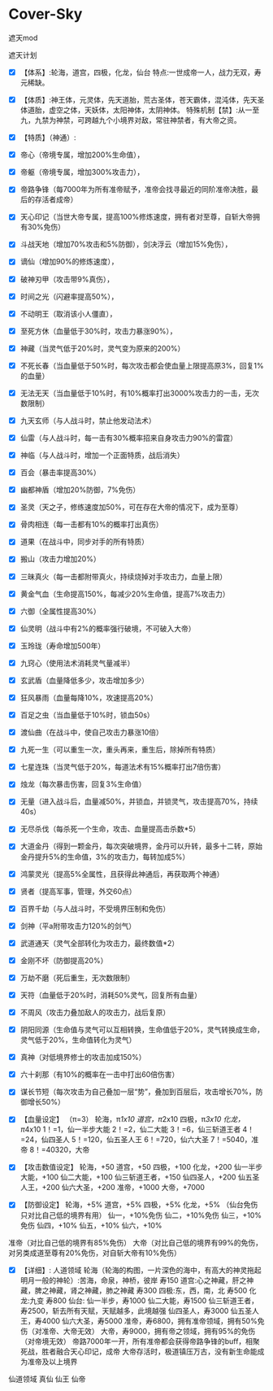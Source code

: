 # Cover-Sky
遮天mod

遮天计划
- [x] 【体系】:轮海，道宫，四极，化龙，仙台
特点:一世成帝一人，战力无双，寿元稀缺。
- [x] 【体质】:神王体，元灵体，先天道胎，荒古圣体，苍天霸体，混沌体，先天圣体道胎，虚空之体，天妖体，太阳神体，太阴神体。
特殊机制【禁】:从一至九，九禁为神禁，可跨越九个小境界对敌，常驻神禁者，有大帝之资。
- [x] 【特质】（神通）:
- [x]  帝心（帝境专属，增加200%生命值），
- [x] 帝躯（帝境专属，增加300%攻击力），
- [x] 帝路争锋（每7000年为所有准帝赋予，准帝会找寻最近的同阶准帝决胜，最后的存活者成帝）
- [x] 天心印记（当世大帝专属，提高100%修炼速度，拥有者对至尊，自斩大帝拥有30%免伤）
- [x] 斗战天地（增加70%攻击和5%防御），剑决浮云（增加15%免伤），
- [x] 谪仙（增加90%的修炼速度），
- [x] 破神刃甲（攻击带9%真伤），
- [x] 时间之光（闪避率提高50%），
- [x] 不动明王（取消该小人僵直），
- [x] 至死方休（血量低于30%时，攻击力暴涨90%），
- [x] 神藏（当灵气低于20%时，灵气变为原来的200%）
- [x] 不死长春（当血量低于50%时，每次攻击都会使血量上限提高原3%，回复1%的血量）
- [x] 无法无天（当血量低于10%时，有10%概率打出3000%攻击力的一击，无次数限制）
- [x] 九天玄师（与人战斗时，禁止他发动法术）
- [x] 仙雷（与人战斗时，每一击有30%概率招来自身攻击力90%的雷霆）
- [x] 神临（与人战斗时，增加一个正面特质，战后消失）
- [x] 百会（暴击率提高30%）
- [x] 幽都神盾（增加20%防御，7%免伤）
- [x] 圣灵（天之子，修练速度加50%，可在存在大帝的情况下，成为至尊）
- [x] 骨肉相连（每一击都有10%的概率打出真伤）
- [x] 道果（在战斗中，同步对手的所有特质）
- [x] 搬山（攻击力增加20%）
- [x] 三昧真火（每一击都附带真火，持续烧掉对手攻击力，血量上限）
- [x] 黄金气血（生命提高150%，每减少20%生命值，提高7%攻击力）
- [x] 六御（全属性提高30%）
- [x] 仙灵明（战斗中有2%的概率强行破境，不可破入大帝）
- [x] 玉玲珑（寿命增加500年）
- [x] 九窍心（使用法术消耗灵气量减半）
- [x] 玄武盾（血量降低多少，攻击增加多少）
- [x] 狂风暴雨（血量每降10%，攻速提高20%）
- [x] 百足之虫（当血量低于10%时，锁血50s）
- [x] 渡仙曲（在战斗中，使自己攻击力暴涨10倍）
- [x] 九死一生（可以重生一次，重头再来，重生后，除掉所有特质）
- [x] 七星连珠（当灵气低于20%，每道法术有15%概率打出7倍伤害）
- [x] 烛龙（每次暴击伤害，回复3%生命值）
- [x] 无量（进入战斗后，血量减50%，并锁血，并锁灵气，攻击提高70%，持续40s）
- [x] 无尽杀伐（每杀死一个生命，攻击、血量提高击杀数*5）
- [x] 大道金丹（得到一颗金丹，每次突破境界，金丹可以升转，最多十二转，原始金丹提升5%的生命值，3%的攻击力，每转加成5%）
- [x] 鸿蒙灵光（提高5%全属性，且获得此神通后，再获取两个神通）
- [x] 贤者（提高军事，管理，外交60点）
- [x] 百界千劫（与人战斗时，不受境界压制和免伤）
- [x] 剑神（平a附带攻击力120%的剑气）
- [x] 武道通天（灵气全部转化为攻击力，最终数值*2）
- [x] 金刚不坏（防御提高20%）
- [x] 万劫不磨（死后重生，无次数限制）
- [x] 天符（血量低于20%时，消耗50%灵气，回复所有血量）
- [x] 不周风（攻击力叠加敌人的攻击力，战后复原）
- [x] 阴阳同源（生命值与灵气可以互相转换，生命值低于20%，灵气转换成生命，灵气低于20%，生命值转化为灵气）
- [x] 真神（对低境界修士的攻击加成150%）
- [x] 六十刹那（有10%的概率在一击中打出60倍伤害）
- [x] 谋长节短（每次攻击为自己叠加一层“势”，叠加到百层后，攻击增长70%，防御增长50%）

- [x] 【血量设定】
（π=3）
轮海，π*1x10
道宫，π*2x10
四极，π*3x10
化龙，π*4x10
1！=1，仙一半步大能
2！=2，仙二大能
3！=6，仙三斩道王者
4！=24，仙四圣人
5！=120，仙五圣人王
6！=720，仙六大圣
7！=5040，准帝
8！=40320，大帝
- [x] 【攻击数值设定】
轮海，+50
道宫，+50
四极，+100
化龙，+200
仙一半步大能，+100
仙二大能，+100
仙三斩道王者，+150
仙四圣人，+200
仙五圣人王，+200
仙六大圣，+200
准帝，+1000
大帝，+7000
- [x] 【防御设定】
轮海，+5%
道宫，+5%
四极，+5%
化龙，+5%
（仙台免伤只对比自己低的境界有用）
仙一，+10%免伤
仙二，+10%免伤
仙三，+10%免伤
仙四，+10%
仙五，+10%
仙六，+10%

准帝（对比自己低的境界有85%免伤）
大帝（对比自己低的境界有99%的免伤，对另类成道至尊有20%免伤，对自斩大帝有10%免伤）

- [x] 【详细】:
人道领域
轮海（轮海的构图，一片深色的海中，有高大的神灵拖起明月一般的神轮）:苦海，命泉，神桥，彼岸
寿150
道宫:心之神藏，肝之神藏，脾之神藏，肾之神藏，肺之神藏
寿300
四极:东，西，南，北
寿500
化龙:九变
寿800
仙台:
仙一半步，寿1000
仙二大能，寿1500
仙三斩道王者，寿2500，斩去所有天赋，天赋越多，此境越强
仙四圣人，寿3000
仙五圣人王，寿4000
仙六大圣，寿5000
准帝，寿6800，拥有准帝领域，拥有50%免伤（对准帝、大帝无效）
大帝，寿9000，拥有帝之领域，拥有95%的免伤（对帝境无效）
帝路7000年一开，所有准帝都会获得帝路争锋的buff，相聚死战，胜者融合天心印记，成帝
大帝存活时，极道镇压万古，没有新生命能成为准帝及以上境界

仙道领域
真仙
仙王
仙帝